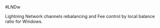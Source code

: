 ﻿#LNDw

Lightning Network channels rebalancing and Fee control by local balance ratio for Windows.

